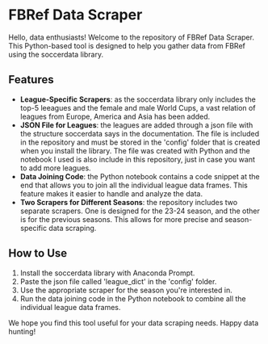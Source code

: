 # FBRef Data Scraper

Hello, data enthusiasts! Welcome to the repository of FBRef Data Scraper. This Python-based tool is designed to help you gather data from FBRef using the soccerdata library.

## Features

- **League-Specific Scrapers**: as the soccerdata library only includes the top-5 leeagues and the female and male World Cups, a vast relation of leagues from Europe, America and Asia has been added.
- **JSON File for Leagues**: the leagues are added through a json file with the structure soccerdata says in the documentation. The file is included in the repository and must be stored in the 'config' folder that is created when you install the library. The file was created with Python and the notebook I used is also include in this repository, just in case you want to add more leagues.
- **Data Joining Code**: the Python notebook contains a code snippet at the end that allows you to join all the individual league data frames. This feature makes it easier to handle and analyze the data.
- **Two Scrapers for Different Seasons**: the repository includes two separate scrapers. One is designed for the 23-24 season, and the other is for the previous seasons. This allows for more precise and season-specific data scraping.

## How to Use

1. Install the soccerdata library with Anaconda Prompt.
2. Paste the json file called 'league_dict' in the 'config' folder.
3. Use the appropriate scraper for the season you're interested in.
5. Run the data joining code in the Python notebook to combine all the individual league data frames.

We hope you find this tool useful for your data scraping needs. Happy data hunting!
